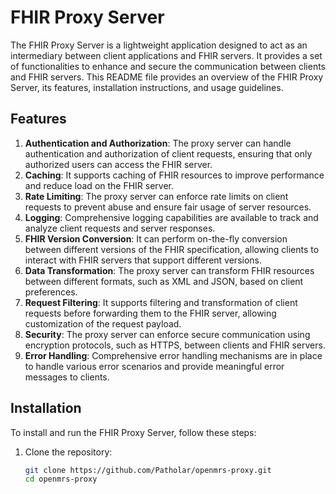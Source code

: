 # FHIR Proxy Server

The FHIR Proxy Server is a lightweight application designed to act as an intermediary between client applications and FHIR servers. It provides a set of functionalities to enhance and secure the communication between clients and FHIR servers. This README file provides an overview of the FHIR Proxy Server, its features, installation instructions, and usage guidelines.

## Features

1. **Authentication and Authorization**: The proxy server can handle authentication and authorization of client requests, ensuring that only authorized users can access the FHIR server.
2. **Caching**: It supports caching of FHIR resources to improve performance and reduce load on the FHIR server.
3. **Rate Limiting**: The proxy server can enforce rate limits on client requests to prevent abuse and ensure fair usage of server resources.
4. **Logging**: Comprehensive logging capabilities are available to track and analyze client requests and server responses.
5. **FHIR Version Conversion**: It can perform on-the-fly conversion between different versions of the FHIR specification, allowing clients to interact with FHIR servers that support different versions.
6. **Data Transformation**: The proxy server can transform FHIR resources between different formats, such as XML and JSON, based on client preferences.
7. **Request Filtering**: It supports filtering and transformation of client requests before forwarding them to the FHIR server, allowing customization of the request payload.
8. **Security**: The proxy server can enforce secure communication using encryption protocols, such as HTTPS, between clients and FHIR servers.
9. **Error Handling**: Comprehensive error handling mechanisms are in place to handle various error scenarios and provide meaningful error messages to clients.

## Installation

To install and run the FHIR Proxy Server, follow these steps:

1. Clone the repository:

   ```bash
   git clone https://github.com/Patholar/openmrs-proxy.git
   cd openmrs-proxy
